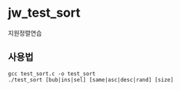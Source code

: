 # jw_test_sort
지원정렬연습

## 사용법

```
gcc test_sort.c -o test_sort
./test_sort [bub|ins|sel] [same|asc|desc|rand] [size]
```
